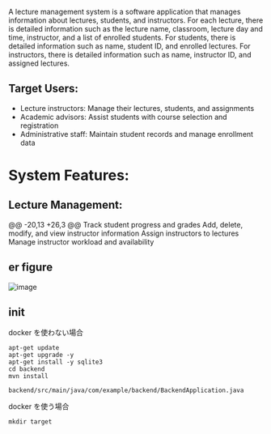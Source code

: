 A lecture management system is a software application that manages information about lectures, students, and instructors. For each lecture, there is detailed information such as the lecture name, classroom, lecture day and time, instructor, and a list of enrolled students. For students, there is detailed information such as name, student ID, and enrolled lectures. For instructors, there is detailed information such as name, instructor ID, and assigned lectures.

## Target Users:

- Lecture instructors: Manage their lectures, students, and assignments
- Academic advisors: Assist students with course selection and registration
- Administrative staff: Maintain student records and manage enrollment data

# System Features:

## Lecture Management:
@@ -20,13 +26,3 @@ Track student progress and grades
Add, delete, modify, and view instructor information
Assign instructors to lectures
Manage instructor workload and availability

## er figure
![image](https://github.com/user-attachments/assets/743f1f23-b2e7-4e4a-b323-a75a3135480c)


## init
docker を使わない場合

```
apt-get update
apt-get upgrade -y
apt-get install -y sqlite3
cd backend
mvn install 
```



```
backend/src/main/java/com/example/backend/BackendApplication.java
```


docker を使う場合

```
mkdir target
```
